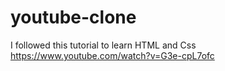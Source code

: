 # youtube-clone
I followed this tutorial to learn HTML and Css
https://www.youtube.com/watch?v=G3e-cpL7ofc 
